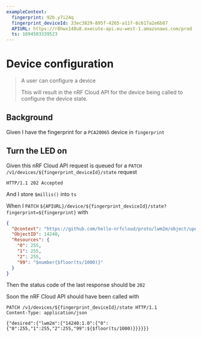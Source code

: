 ```yaml
---
exampleContext:
  fingerprint: 92b.y7i24q
  fingerprint_deviceId: 33ec3829-895f-4265-a11f-6c617a2e6b87
  APIURL: https://r8hwx148u8.execute-api.eu-west-1.amazonaws.com/prod
  ts: 1694503339523
---
```


# Device configuration

> A user can configure a device
>
> This will result in the nRF Cloud API for the device being called to configure
> the device state.

## Background

Given I have the fingerprint for a `PCA20065` device in `fingerprint`

## Turn the LED on

Given this nRF Cloud API request is queued for a
`PATCH /v1/devices/${fingerprint_deviceId}/state` request

```
HTTP/1.1 202 Accepted
```

And I store `$millis()` into `ts`

When I `PATCH`
`${APIURL}/device/${fingerprint_deviceId}/state?fingerprint=${fingerprint}` with

```json
{
  "@context": "https://github.com/hello-nrfcloud/proto/lwm2m/object/update",
  "ObjectID": 14240,
  "Resources": {
    "0": 255,
    "1": 255,
    "2": 255,
    "99": "$number{$floor(ts/1000)}"
  }
}
```

Then the status code of the last response should be `202`

Soon the nRF Cloud API should have been called with

```
PATCH /v1/devices/${fingerprint_deviceId}/state HTTP/1.1
Content-Type: application/json

{"desired":{"lwm2m":{"14240:1.0":{"0":{"0":255,"1":255,"2":255,"99":${$floor(ts/1000)}}}}}}
```
